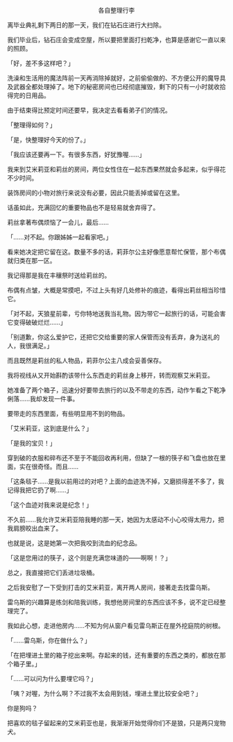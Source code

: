 <p align="center">各自整理行李</p>

离毕业典礼剩下两日的那一天，我们在钻石庄进行大扫除。

我们毕业后，钻石庄会变成空屋，所以要把里面打扫乾净，也算是感谢它一直以来的照顾。

「好，差不多这样吧？」

洗澡和生活用的魔法阵前一天再消除掉就好，之前偷偷做的、不方便公开的魔导具及武器全都处理掉了。地下的秘密房间也已经彻底摧毁，剩下的只有一小时就收拾得完的日用品。

由于结束得比预定时间还要早，我决定去看看弟子们的情况。

「整理得如何？」

「是，快整理好今天的份了。」

「我应该还要再一下。有很多东西，好犹豫喔……」

我来到艾米莉亚和莉丝的房间，两位女性住在一起东西果然就会多起来，似乎得花不少时间。

装饰房间的小物对旅行来说没有必要，因此只能丢掉或留在这里。

话虽如此，充满回忆的重要物品也不是轻易就舍弃得了。

莉丝拿著布偶烦恼了一会儿，最后……

「……对不起。你跟姊姊一起看家吧。」

看来她决定把它留在这。数量不多的话，莉菲尔公主好像愿意帮忙保管，那个布偶就归类在那一区。

我记得那是我在丰穰祭时送给莉丝的。

布偶有点皱，大概是常摸吧，不过上头有好几处修补的痕迹，看得出莉丝相当珍惜它。

「对不起，天狼星前辈，亏你特地送我当礼物。因为带它一起旅行的话，可能会害它变得破破烂烂……」

「别道歉，你这么爱护它，还把它交给重要的家人保管而没有丢弃，身为送礼的人，我很满足。」

而且既然是莉丝的私人物品，莉菲尔公主八成会妥善保存。

我将视线从又开始斟酌该带什么东西走的莉丝身上移开，转而观察艾米莉亚。

她准备了两个箱子，迅速分好要带去旅行的以及不带走的东西，动作乍看之下乾净俐落……我却发现一件事。

要带走的东西里面，有些明显用不到的物品。

「艾米莉亚，这到底是什么？」

「是我的宝贝！」

穿到破的衣服和碎布还不至于不能回收再利用，但缺了一根的筷子和飞盘也放在里面，实在很奇怪。而且……

「这条毯子……是我以前用过的对吧？上面的血迹洗不掉，又磨损得差不多了，我记得我把它扔了啊……」

「这个血迹对我来说是纪念！」

不久前……我允许艾米莉亚陪我睡的那一天，她因为太感动不小心咬得太用力，把我肩膀晈出血来了。

也就是说，这是她第一次把我咬到流血的纪念品。

「这是您用过的筷子，这个则是充满您味道的——啊啊！？」

总之，我直接把它们丢进垃圾桶。

之后我安慰了一下受到打击的艾米莉亚，离开两人房间，接著走去找雷乌斯。

雷乌斯的兴趣算是练剑和陪我训练，我想他房间里的东西应该不多，说不定已经整理完了。

我如此心想，走进他房内……不知为何从窗户看见雷乌斯正在屋外挖庭院的树根。

「……雷乌斯，你在做什么？」

「在把埋进土里的箱子挖出来啊。存起来的钱，还有重要的东西之类的，都放在那个箱子里。」

「……可以问为什么要埋它吗？」

「咦？对喔，为什么啊？不过我不太会用到钱，埋进土里比较安全吧？」

你是狗吗？

把喜欢的毯子留起来的艾米莉亚也是，我渐渐开始觉得你们不是狼，只是两只宠物犬。

